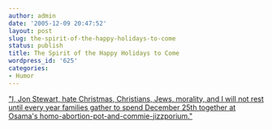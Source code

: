 ```yaml
---
author: admin
date: '2005-12-09 20:47:52'
layout: post
slug: the-spirit-of-the-happy-holidays-to-come
status: publish
title: The Spirit of the Happy Holidays to Come
wordpress_id: '625'
categories:
- Humor
---
```


["I, Jon Stewart, hate Christmas, Christians, Jews, morality, and I will
not rest until every year families gather to spend December 25th
together at Osama's
homo-abortion-pot-and-commie-jizzporium."](http://mediamatters.org/items/200512080005)

